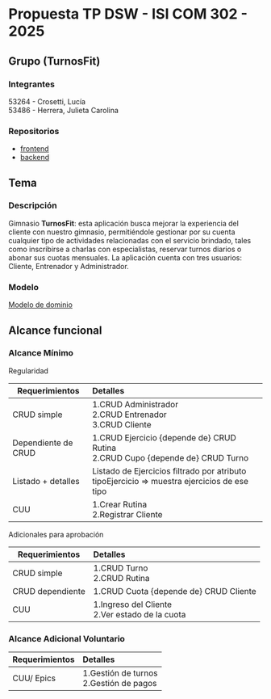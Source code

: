 # Propuesta TP DSW - ISI COM 302 - 2025

## Grupo  (TurnosFit)
### Integrantes  
53264 \- Crosetti, Lucía  
53486 \- Herrera, Julieta Carolina

### Repositorios

* [frontend ]()  
* [backend]()

## Tema  
### Descripción  
Gimnasio **TurnosFit**: esta aplicación busca mejorar la experiencia del cliente con nuestro gimnasio, permitiéndole gestionar por su cuenta cualquier tipo de actividades relacionadas con el servicio brindado, tales como inscribirse a charlas con especialistas, reservar turnos diarios o abonar sus cuotas mensuales. La aplicación cuenta con tres usuarios: Cliente, Entrenador y Administrador. 

### Modelo  
[Modelo de dominio](https://drive.google.com/file/d/1Wa9tm4JVtbpTqE7pUHRLNCeK8GW3ujhl/view?usp=sharing)

## Alcance funcional

### Alcance Mínimo

Regularidad

| Requerimientos | Detalles |
| ----- | :---- |
| CRUD simple | 1.CRUD Administrador<br>2.CRUD Entrenador<br>3.CRUD Cliente |
| Dependiente de CRUD | 1.CRUD Ejercicio {depende de} CRUD Rutina<br>2.CRUD Cupo {depende de} CRUD Turno |
| Listado \+ detalles | Listado de Ejercicios filtrado por atributo tipoEjercicio \=\> muestra ejercicios de ese tipo |
| CUU | 1.Crear Rutina<br>2.Registrar Cliente |

Adicionales para aprobación

| Requerimientos | Detalles |
| ----- | :---- |
| CRUD simple | 1.CRUD Turno<br>2.CRUD Rutina |
| CRUD dependiente | 1.CRUD Cuota {depende de} CRUD Cliente |
| CUU | 1.Ingreso del Cliente<br>2.Ver estado de la cuota |

### Alcance Adicional Voluntario

| Requerimientos | Detalles |
| ----- | :---- |
| CUU/ Epics | 1.Gestión de turnos<br>2.Gestión de pagos |

